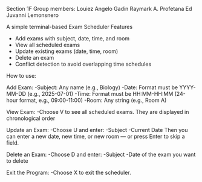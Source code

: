 Section 1F
Group members:
Louiez Angelo Gadin
Raymark A. Profetana
Ed Juvanni Lemonsnero

A simple terminal-based Exam Scheduler
Features

- Add exams with subject, date, time, and room
- View all scheduled exams
- Update existing exams (date, time, room)
- Delete an exam
- Conflict detection to avoid overlapping time schedules

How to use:

Add Exam:
-Subject: Any name (e.g., Biology)
-Date: Format must be YYYY-MM-DD (e.g., 2025-07-01)
-Time: Format must be HH:MM-HH:MM (24-hour format, e.g., 09:00-11:00)
-Room: Any string (e.g., Room A)

View Exam:
-Choose V to see all scheduled exams. They are displayed in chronological order

Update an Exam:
-Choose U and enter:
-Subject
-Current Date
Then you can enter a new date, new time, or new room — or press Enter to skip a field.

Delete an Exam:
-Choose D and enter:
-Subject
-Date of the exam you want to delete

Exit the Program:
-Choose X to exit the scheduler.